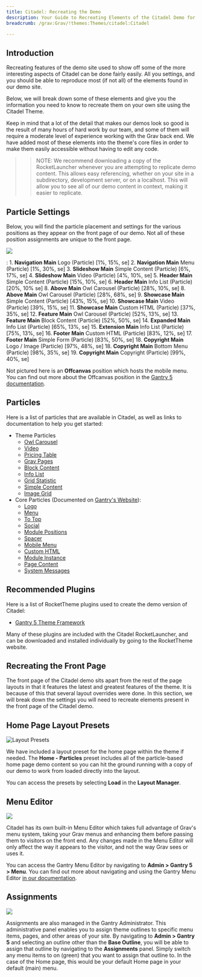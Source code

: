 ```yaml
---
title: Citadel: Recreating the Demo
description: Your Guide to Recreating Elements of the Citadel Demo for Grav
breadcrumb: /grav:Grav/!themes:Themes/citadel:Citadel

---
```


Introduction
-----

Recreating features of the demo site used to show off some of the more interesting aspects of Citadel can be done fairly easily. All you settings, and you should be able to reproduce most (if not all) of the elements found in our demo site.

Below, we will break down some of these elements and give you the information you need to know to recreate them on your own site using the Citadel Theme.

Keep in mind that a lot of the detail that makes our demos look so good is the result of many hours of hard work by our team, and some of them will require a moderate level of experience working with the Grav back end. We have added most of these elements into the theme's core files in order to make them easily accessible without having to edit any code.

>> NOTE: We recommend downloading a copy of the RocketLauncher whenever you are attempting to replicate demo content. This allows easy referencing, whether on your site in a subdirectory, development server, or on a localhost. This will allow you to see all of our demo content in context, making it easier to replicate.

Particle Settings
-----

Below, you will find the particle placement and settings for the various positions as they appear on the front page of our demo. Not all of these position assignments are unique to the front page.

![](assets/citadel2.jpeg)

:   1. **Navigation Main** Logo (Particle) [1%, 15%, se]
    2. **Navigation Main** Menu (Particle) [1%, 30%, se]
    3. **Slideshow Main** Simple Content (Particle) [6%, 17%, se]
    4. **Slideshow Main** Video (Particle) [4%, 10%, se]
    5. **Header Main** Simple Content (Particle) [15%, 10%, se]
    6. **Header Main** Info List (Particle) [20%, 10% se]
    8. **Above Main** Owl Carousel (Particle) [28%, 10%, se]
    8. **Above Main** Owl Carousel (Particle) [28%, 68%, se]
    9. **Showcase Main** Simple Content (Particle) [43%, 15%, se]
    10. **Showcase Main** Video (Particle) [39%, 15%, se]
    11. **Showcase Main** Custom HTML (Particle) [37%, 35%, se]
    12. **Feature Main** Owl Carousel (Particle) [52%, 13%, se]
    13. **Feature Main** Block Content (Particle) [52%, 50%, se]
    14. **Expanded Main** Info List (Particle) [65%, 13%, se]
    15. **Extension Main** Info List (Particle) [75%, 13%, se]
    16. **Footer Main** Custom HTML (Particle) [83%, 12%, se]
    17. **Footer Main** Simple Form (Particle) [83%, 50%, se]
    18. **Copyright Main** Logo / Image (Particle) [97%, 48%, se]
    18. **Copyright Main** Bottom Menu (Particle) [98%, 35%, se]
    19. **Copyright Main** Copyright (Particle) [99%, 40%, se]

Not pictured here is an **Offcanvas** position which hosts the mobile menu. You can find out more about the Offcanvas position in the [Gantry 5 documentation](http://docs.gantry.org/gantry5/configure/layout-manager#offcanvas-section).

Particles
-----

Here is a list of particles that are available in Citadel, as well as links to documentation to help you get started:

* Theme Particles
    * [Owl Carousel](particle_owl.md)
    * [Video](particle_video.md)
    * [Pricing Table](particle_pricing.md)
    * [Grav Pages](particle_grav.md)
    * [Block Content](particle_block.md)
    * [Info List](particle_info.md)
    * [Grid Statistic](particle_grid.md)
    * [Simple Content](particle_simple.md)
    * [Image Grid](particle_image.md)
* Core Particles (Documented on [Gantry's Website](http://gantry.org)):
    * [Logo](http://docs.gantry.org/gantry5/particles/logo)
    * [Menu](http://docs.gantry.org/gantry5/particles/menu-control)
    * [To Top](http://docs.gantry.org/gantry5/particles/to-top)
    * [Social](http://docs.gantry.org/gantry5/particles/social)
    * [Module Positions](http://docs.gantry.org/gantry5/particles/position)
    * [Spacer](http://docs.gantry.org/gantry5/particles/spacer)
    * [Mobile Menu](http://docs.gantry.org/gantry5/particles/mobile-menu)
    * [Custom HTML](http://docs.gantry.org/gantry5/particles/custom-html)
    * [Module Instance](http://docs.gantry.org/gantry5/particles/module-instance)
    * [Page Content](http://docs.gantry.org/gantry5/particles/page-content)
    * [System Messages](http://docs.gantry.org/gantry5/particles/system-messages)

Recommended Plugins
-----

Here is a list of RocketTheme plugins used to create the demo version of Citadel:

* [Gantry 5 Theme Framework](http://gantry.org/)

Many of these plugins are included with the Citadel RocketLauncher, and can be downloaded and installed individually by going to the RocketTheme website.

Recreating the Front Page
-----

The front page of the Citadel demo sits apart from the rest of the page layouts in that it features the latest and greatest features of the theme. It is because of this that several layout overrides were done. In this section, we will break down the settings you will need to recreate elements present in the front page of the Citadel demo.

Home Page Layout Presets
-----

![Layout Presets](assets/layout_presets.jpeg)

We have included a layout preset for the home page within the theme if needed. The **Home - Particles** preset includes all of the particle-based home page demo content so you can hit the ground running with a copy of our demo to work from loaded directly into the layout.

You can access the presets by selecting **Load** in the **Layout Manager**.

Menu Editor
-----

![](assets/menu_1.jpeg)

Citadel has its own built-in Menu Editor which takes full advantage of Grav's menu system, taking your Grav menus and enhancing them before passing them to visitors on the front end. Any changes made in the Menu Editor will only affect the way it appears to the visitor, and not the way Grav sees or uses it.

You can access the Gantry Menu Editor by navigating to **Admin > Gantry 5 > Menu**. You can find out more about navigating and using the Gantry Menu Editor [in our documentation](http://docs.gantry.org/gantry5/configure/menu-editor).

Assignments
-----

![](assets/assignments_1.jpeg)

Assignments are also managed in the Gantry Administrator. This administrative panel enables you to assign theme outlines to specific menu items, pages, and other areas of your site. By navigating to **Admin > Gantry 5** and selecting an outline other than the **Base Outline**, you will be able to assign that outline by navigating to the **Assignments** panel. Simply switch any menu items to on (green) that you want to assign that outline to. In the case of the Home page, this would be your default Home page in your default (main) menu.
